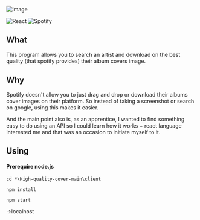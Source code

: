 ![image](https://github.com/user-attachments/assets/72070d54-2db5-488c-870d-d3d011499a28)

![React](https://img.shields.io/badge/react-%2320232a.svg?style=for-the-badge&logo=react&logoColor=%2361DAFB) ![Spotify](https://img.shields.io/badge/Spotify-1ED760?style=for-the-badge&logo=spotify&logoColor=white) 

## What
This program allows you to search an artist and download on the best quality (that spotify provides) their album covers image.
## Why
Spotify doesn't allow you to just drag and drop or download their albums cover images on their platform. So instead of taking a screenshot or search on google, using this makes it easier.

And the main point also is, as an apprentice, I wanted to find something easy to do using an API so I could learn how it works + react language interested me and that was an occasion to initiate myself to it.

## Using

#### Prerequire node.js

```
cd *\High-quality-cover-main\client
```

```
npm install
```

```
npm start
```
->localhost
